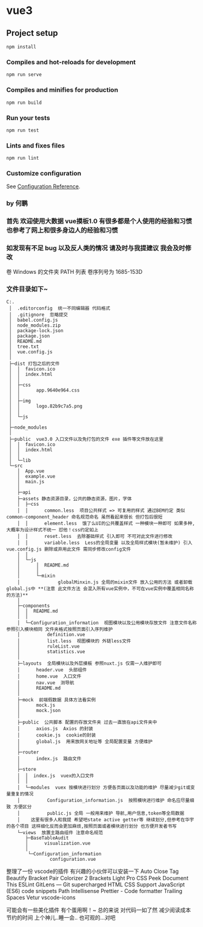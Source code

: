 <!--
 * @Description: In User Settings Edit
 * @Author: your Hepeng
 * @Date: 2019-09-11 15:24:24
 * @LastEditTime: 2019-09-16 21:54:41
 * @LastEditors: Please set LastEditors
 -->
# vue3

## Project setup
```
npm install
```

### Compiles and hot-reloads for development
```
npm run serve
```

### Compiles and minifies for production
```
npm run build
```

### Run your tests
```
npm run test
```

### Lints and fixes files
```
npm run lint
```

### Customize configuration
See [Configuration Reference](https://cli.vuejs.org/config/).


### by 何鹏
### 首先 欢迎使用大数据 vue摸板1.0 有很多都是个人使用的经验和习惯 也参考了网上和很多身边人的经验和习惯
### 如发现有不足 bug 以及反人类的情况 请及时与我提建议 我会及时修改


 卷 Windows 的文件夹 PATH 列表
 卷序列号为 1685-153D
### 文件目录如下~
```
C:.
 │  .editorconfig  统一不同编辑器 代码格式
 │  .gitignore  忽略提交
 │  babel.config.js
 │  node_modules.zip
 │  package-lock.json
 │  package.json
 │  README.md
 │  tree.txt
 │  vue.config.js
 │
 ├─dist 打包之后的文件
 │  │  favicon.ico
 │  │  index.html
 │  │
 │  ├─css
 │  │      app.9640e964.css
 │  │
 │  ├─img
 │  │      logo.82b9c7a5.png
 │  │
 │  └─js
 │
 ├─node_modules
 │
 ├─public  vue3.0 入口文件以及免打包的文件 exe 插件等文件放在这里
 │  │  favicon.ico
 │  │  index.html
 │  │
 │  └─lib
 └─src
    │  App.vue
    │  example.vue
    │  main.js
    │
    ├─api
    ├─assets 静态资源目录，公共的静态资源，图片，字体
    │  ├─css
    │  │      common.less  项目公共样式 => 可复用的样式 通过BEM约定 类似common-component_header 命名规范命名 虽然看起来很长 但打包后很短
    │  │      element.less  饿了么UI的公共覆盖样式 一种模块一种即可 如果多种,大概率为设计样式不统一 怼他！css约定如上
    │  │      reset.less  去除基础样式 引入即可 不可对此文件进行修改
    │  │      variable.less  Less的全局变量 以及全局样式模块(暂未维护) 引入vue.config.js 删除或弃用此文件 需同步修改config文件
    │  │
    │  └─js
    │      │  README.md
    │      │
    │      └─mixin
    │              globalMinxin.js 全局的mixin文件 放入公用的方法 或者卸载global.js中 **(注意 此文件方法 会混入所有vue实例中，不可在vue实例中覆盖相同名称的方法)**
    │
    ├─components
    │  │  README.md
    │  │
    │  └─Configuration_information  视图模块以及公用模块存放文件 注意文件名称参照引入模块相同 文件夹格式按照页面引入序列维护
    │          definition.vue
    │          list.less  视图模块的 外链less文件
    │          ruleList.vue
    │          statistics.vue
    │
    ├─layouts  全局模块以及外层摸板 参照nuxt.js 仅需一人维护即可
    │      header.vue  头部组件
    │      home.vue  入口文件
    │      nav.vue  测导航
    │      README.md
    │
    ├─mock  前端假数据 具体方法看实例
    │      mock.js
    │      mock.json
    │
    ├─public  公共脚本 配置的存放文件夹 过去一直放在api文件夹中
    │      axios.js  Axios 的封装
    │      cookie.js  cookie的封装
    │      global.js  用来放网关地址等 全局配置变量 方便维护
    │
    ├─router
    │      index.js  路由文件
    │
    ├─store
    │  │  index.js  vuex的入口文件
    │  │
    │  └─modules  vuex 按模块进行划分 方便各页面以及功能的维护 尽量减少git或变量重复的情况
    │          Configuration_information.js  按照模块进行维护 命名应尽量细致 方便区分
    │          public.js 全局 一般用来维护 导航,用户信息,token等全局数据
    │    这里有很多人和我提 希望吧state active getter等 继续划分,但参考在华宇的各个项目 这样细化反而会更加麻烦,按照页面或者模块进行划分 也方便开发者书写
    └─views  放置主路由组件 注意命名规范
       ├─BaseTableAudit
       │      visualization.vue
       │
        └─Configuration_information
                configuration.vue
```

整理了一份 vscode的插件 有兴趣的小伙伴可以安装一下
Auto Close Tag
Beautify
Bracket Pair Colorizer 2
Brackets Light Pro
CSS Peek
Document This
ESLint
GitLens — Git supercharged
HTML CSS Support
JavaScript (ES6) code snippets
Path Intellisense
Prettier - Code formatter
Trailing Spaces
Vetur
vscode-icons

可能会有一些美化插件 有个蛋用啊！~ 总的来说 对代码一如了然 减少阅读成本 节约的时间 上个神儿..睡一会.. 也可观的...对吧
